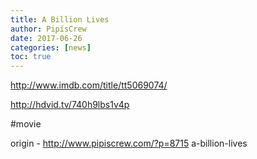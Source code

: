 ```yaml
---
title: A Billion Lives
author: PipisCrew
date: 2017-06-26
categories: [news]
toc: true
---
```


http://www.imdb.com/title/tt5069074/

http://hdvid.tv/740h9lbs1v4p

#movie

origin - http://www.pipiscrew.com/?p=8715 a-billion-lives
